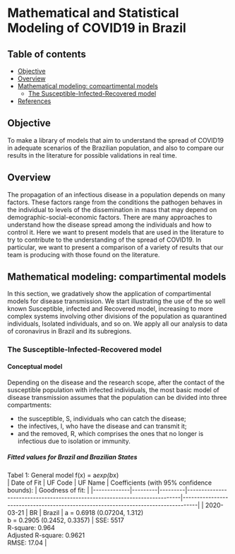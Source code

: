 # Mathematical and Statistical Modeling of COVID19 in Brazil


## Table of contents
* [Objective](#Objective)
* [Overview](#Overview)
* [Mathematical modeling: compartimental models](#Mathematical)
  * [The Susceptible-Infected-Recovered model](#SIR)
* [References](#references)

## Objective

To make a library of models that aim to understand the spread of COVID19 in adequate scenarios of the Brazilian population, and also to compare our results in the literature for possible validations in real time.

## Overview

  The propagation of an infectious disease in a population depends on many factors. These factors range from the conditions the pathogen behaves in  the individual to levels of the dissemination in mass that may depend on demographic-social-economic factors. There are many approaches to understand how the disease spread among the individuals and how  to control it. Here we want to present models that are used in the literature to try to contribute to the understanding of the spread of COVID19. In particular, we want to present a comparison of a variety of results that our team is producing with those found on the literature. 

## Mathematical modeling: compartimental models

  In this section, we gradatively show the application of compartimental models for disease transmission. We start illustrating the use of the so well known Susceptible, infected and Recovered model, increasing to more complex systems involving other divisions of the population as quarantined individuals, Isolated individuals, and so on. We apply all our analysis to data of coronavirus in Brazil and its subregions.  

### The Susceptible-Infected-Recovered model

#### Conceptual model

  Depending on the disease and the research scope, after the contact of the susceptible population with infected individuals, the most basic model of disease transmission assumes that the population can be divided into three compartments: 

  * the susceptible, S, individuals who can catch the disease;
  * the infectives, I, who have the disease and can transmit it; 
  * and the removed, R, which comprises the ones that no longer is infectious due to isolation or immunity.


##### Fitted values for Brazil and Brazilian States

Tabel 1:  General model f(x) = a*exp(b*x)                                                               
| Date of Fit | UF Code | UF Name | Coefficients (with 95% confidence bounds):                                | Goodness of fit:                                                                  |
|-------------|---------|---------|---------------------------------------------------------------------------|-----------------------------------------------------------------------------------|
| 2020-03-21  | BR      | Brazil  | a =      0.6918  (0.07204, 1.312) <br>  b =      0.2905  (0.2452, 0.3357) | SSE: 5517 <br>  R-square: 0.964 <br>  Adjusted R-square: 0.9621 <br>  RMSE: 17.04 |
